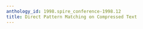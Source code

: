 ```yaml
---
anthology_id: 1998.spire_conference-1998.12
title: Direct Pattern Matching on Compressed Text
---
```

